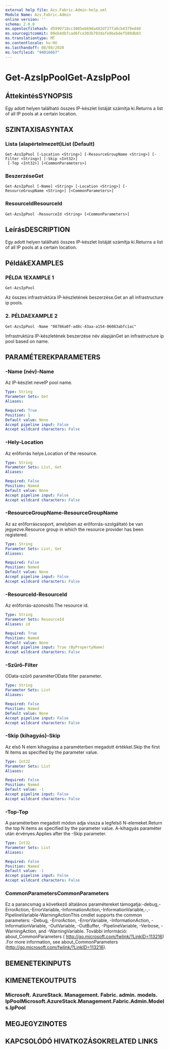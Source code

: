 ```yaml
---
external help file: Azs.Fabric.Admin-help.xml
Module Name: Azs.Fabric.Admin
online version: ''
schema: 2.0.0
ms.openlocfilehash: d5999718cc3085eb69da482df27fa0cb4379ed40
ms.sourcegitcommit: 09eb4dbfcad6fce303b793dafe9bebdef589db03
ms.translationtype: MT
ms.contentlocale: hu-HU
ms.lasthandoff: 08/08/2020
ms.locfileid: "94016667"
---
```

# <span data-ttu-id="870f1-101">Get-AzsIpPool</span><span class="sxs-lookup"><span data-stu-id="870f1-101">Get-AzsIpPool</span></span>

## <span data-ttu-id="870f1-102">Áttekintés</span><span class="sxs-lookup"><span data-stu-id="870f1-102">SYNOPSIS</span></span>
<span data-ttu-id="870f1-103">Egy adott helyen található összes IP-készlet listáját számítja ki.</span><span class="sxs-lookup"><span data-stu-id="870f1-103">Returns a list of all IP pools at a certain location.</span></span>

## <span data-ttu-id="870f1-104">SZINTAXISA</span><span class="sxs-lookup"><span data-stu-id="870f1-104">SYNTAX</span></span>

### <span data-ttu-id="870f1-105">Lista (alapértelmezett)</span><span class="sxs-lookup"><span data-stu-id="870f1-105">List (Default)</span></span>
```
Get-AzsIpPool [-Location <String>] [-ResourceGroupName <String>] [-Filter <String>] [-Skip <Int32>]
 [-Top <Int32>] [<CommonParameters>]
```

### <span data-ttu-id="870f1-106">Beszerzése</span><span class="sxs-lookup"><span data-stu-id="870f1-106">Get</span></span>
```
Get-AzsIpPool [-Name] <String> [-Location <String>] [-ResourceGroupName <String>] [<CommonParameters>]
```

### <span data-ttu-id="870f1-107">ResourceId</span><span class="sxs-lookup"><span data-stu-id="870f1-107">ResourceId</span></span>
```
Get-AzsIpPool -ResourceId <String> [<CommonParameters>]
```

## <span data-ttu-id="870f1-108">Leírás</span><span class="sxs-lookup"><span data-stu-id="870f1-108">DESCRIPTION</span></span>
<span data-ttu-id="870f1-109">Egy adott helyen található összes IP-készlet listáját számítja ki.</span><span class="sxs-lookup"><span data-stu-id="870f1-109">Returns a list of all IP pools at a certain location.</span></span>

## <span data-ttu-id="870f1-110">Példák</span><span class="sxs-lookup"><span data-stu-id="870f1-110">EXAMPLES</span></span>

### <span data-ttu-id="870f1-111">PÉLDA 1</span><span class="sxs-lookup"><span data-stu-id="870f1-111">EXAMPLE 1</span></span>
```
Get-AzsIpPool
```

<span data-ttu-id="870f1-112">Az összes infrastruktúra IP-készletének beszerzése.</span><span class="sxs-lookup"><span data-stu-id="870f1-112">Get an all infrastructure ip pools.</span></span>

### <span data-ttu-id="870f1-113">2. PÉLDA</span><span class="sxs-lookup"><span data-stu-id="870f1-113">EXAMPLE 2</span></span>
```
Get-AzsIpPool -Name "08786a0f-ad8c-43aa-a154-06083abfc1ac"
```

<span data-ttu-id="870f1-114">Infrastruktúra IP-készletének beszerzése név alapján</span><span class="sxs-lookup"><span data-stu-id="870f1-114">Get an infrastructure ip pool based on name.</span></span>

## <span data-ttu-id="870f1-115">PARAMÉTEREK</span><span class="sxs-lookup"><span data-stu-id="870f1-115">PARAMETERS</span></span>

### <span data-ttu-id="870f1-116">-Name (név)</span><span class="sxs-lookup"><span data-stu-id="870f1-116">-Name</span></span>
<span data-ttu-id="870f1-117">Az IP-készlet neve</span><span class="sxs-lookup"><span data-stu-id="870f1-117">IP pool name.</span></span>

```yaml
Type: String
Parameter Sets: Get
Aliases:

Required: True
Position: 1
Default value: None
Accept pipeline input: False
Accept wildcard characters: False
```

### <span data-ttu-id="870f1-118">-Hely</span><span class="sxs-lookup"><span data-stu-id="870f1-118">-Location</span></span>
<span data-ttu-id="870f1-119">Az erőforrás helye.</span><span class="sxs-lookup"><span data-stu-id="870f1-119">Location of the resource.</span></span>

```yaml
Type: String
Parameter Sets: List, Get
Aliases:

Required: False
Position: Named
Default value: None
Accept pipeline input: False
Accept wildcard characters: False
```

### <span data-ttu-id="870f1-120">-ResourceGroupName</span><span class="sxs-lookup"><span data-stu-id="870f1-120">-ResourceGroupName</span></span>
<span data-ttu-id="870f1-121">Az az erőforráscsoport, amelyben az erőforrás-szolgáltató be van jegyezve.</span><span class="sxs-lookup"><span data-stu-id="870f1-121">Resource group in which the resource provider has been registered.</span></span>

```yaml
Type: String
Parameter Sets: List, Get
Aliases:

Required: False
Position: Named
Default value: None
Accept pipeline input: False
Accept wildcard characters: False
```

### <span data-ttu-id="870f1-122">-ResourceId</span><span class="sxs-lookup"><span data-stu-id="870f1-122">-ResourceId</span></span>
<span data-ttu-id="870f1-123">Az erőforrás-azonosító.</span><span class="sxs-lookup"><span data-stu-id="870f1-123">The resource id.</span></span>

```yaml
Type: String
Parameter Sets: ResourceId
Aliases: id

Required: True
Position: Named
Default value: None
Accept pipeline input: True (ByPropertyName)
Accept wildcard characters: False
```

### <span data-ttu-id="870f1-124">-Szűrő</span><span class="sxs-lookup"><span data-stu-id="870f1-124">-Filter</span></span>
<span data-ttu-id="870f1-125">OData-szűrő paraméter</span><span class="sxs-lookup"><span data-stu-id="870f1-125">OData filter parameter.</span></span>

```yaml
Type: String
Parameter Sets: List
Aliases:

Required: False
Position: Named
Default value: None
Accept pipeline input: False
Accept wildcard characters: False
```

### <span data-ttu-id="870f1-126">-Skip (kihagyás)</span><span class="sxs-lookup"><span data-stu-id="870f1-126">-Skip</span></span>
<span data-ttu-id="870f1-127">Az első N elem kihagyása a paraméterben megadott értékkel.</span><span class="sxs-lookup"><span data-stu-id="870f1-127">Skip the first N items as specified by the parameter value.</span></span>

```yaml
Type: Int32
Parameter Sets: List
Aliases:

Required: False
Position: Named
Default value: -1
Accept pipeline input: False
Accept wildcard characters: False
```

### <span data-ttu-id="870f1-128">-Top</span><span class="sxs-lookup"><span data-stu-id="870f1-128">-Top</span></span>
<span data-ttu-id="870f1-129">A paraméterben megadott módon adja vissza a legfelső N-elemeket.</span><span class="sxs-lookup"><span data-stu-id="870f1-129">Return the top N items as specified by the parameter value.</span></span>
<span data-ttu-id="870f1-130">A-kihagyás paraméter után érvényes.</span><span class="sxs-lookup"><span data-stu-id="870f1-130">Applies after the -Skip parameter.</span></span>

```yaml
Type: Int32
Parameter Sets: List
Aliases:

Required: False
Position: Named
Default value: -1
Accept pipeline input: False
Accept wildcard characters: False
```

### <span data-ttu-id="870f1-131">CommonParameters</span><span class="sxs-lookup"><span data-stu-id="870f1-131">CommonParameters</span></span>
<span data-ttu-id="870f1-132">Ez a parancsmag a következő általános paramétereket támogatja:-debug,-ErrorAction,-ErrorVariable,-InformationAction,-InformationVariable,-,-PipelineVariable-WarningAction</span><span class="sxs-lookup"><span data-stu-id="870f1-132">This cmdlet supports the common parameters: -Debug, -ErrorAction, -ErrorVariable, -InformationAction, -InformationVariable, -OutVariable, -OutBuffer, -PipelineVariable, -Verbose, -WarningAction, and -WarningVariable.</span></span> <span data-ttu-id="870f1-133">További információ: about_CommonParameters ( http://go.microsoft.com/fwlink/?LinkID=113216) .</span><span class="sxs-lookup"><span data-stu-id="870f1-133">For more information, see about_CommonParameters (http://go.microsoft.com/fwlink/?LinkID=113216).</span></span>

## <span data-ttu-id="870f1-134">BEMENETEK</span><span class="sxs-lookup"><span data-stu-id="870f1-134">INPUTS</span></span>

## <span data-ttu-id="870f1-135">KIMENETEK</span><span class="sxs-lookup"><span data-stu-id="870f1-135">OUTPUTS</span></span>

### <span data-ttu-id="870f1-136">Microsoft. AzureStack. Management. Fabric. admin. models. IpPool</span><span class="sxs-lookup"><span data-stu-id="870f1-136">Microsoft.AzureStack.Management.Fabric.Admin.Models.IpPool</span></span>

## <span data-ttu-id="870f1-137">MEGJEGYZI</span><span class="sxs-lookup"><span data-stu-id="870f1-137">NOTES</span></span>

## <span data-ttu-id="870f1-138">KAPCSOLÓDÓ HIVATKOZÁSOK</span><span class="sxs-lookup"><span data-stu-id="870f1-138">RELATED LINKS</span></span>
